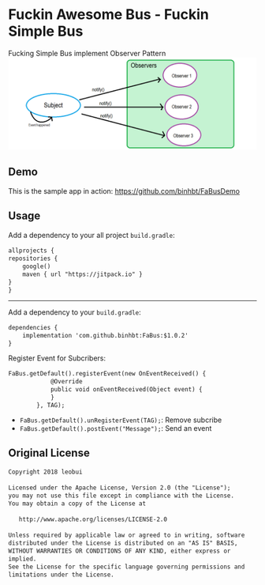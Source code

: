 
Fuckin Awesome Bus - Fuckin Simple Bus
=================

Fucking Simple Bus implement Observer Pattern
![Demo](https://github.com/binhbt/FaBus/raw/master/observer.png)

Demo
-------
This is the sample app in action:
https://github.com/binhbt/FaBusDemo


Usage
-------
Add a dependency to your all project `build.gradle`:

    allprojects {
    repositories {
        google()
        maven { url "https://jitpack.io" }
    }
    }

-------
Add a dependency to your `build.gradle`:

    dependencies {
        implementation 'com.github.binhbt:FaBus:$1.0.2'
    }


Register Event for Subcribers:

```
FaBus.getDefault().registerEvent(new OnEventReceived() {
            @Override
            public void onEventReceived(Object event) {
            }
        }, TAG);
```
 - `FaBus.getDefault().unRegisterEvent(TAG);`: Remove subcribe
 - `FaBus.getDefault().postEvent("Message");`: Send an event
 

Original License
-------

    Copyright 2018 leobui

    Licensed under the Apache License, Version 2.0 (the "License");
    you may not use this file except in compliance with the License.
    You may obtain a copy of the License at

       http://www.apache.org/licenses/LICENSE-2.0

    Unless required by applicable law or agreed to in writing, software
    distributed under the License is distributed on an "AS IS" BASIS,
    WITHOUT WARRANTIES OR CONDITIONS OF ANY KIND, either express or implied.
    See the License for the specific language governing permissions and
    limitations under the License.



